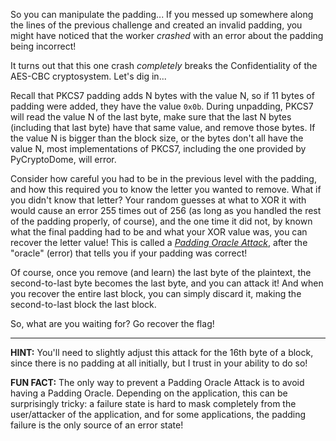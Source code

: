 So you can manipulate the padding...
If you messed up somewhere along the lines of the previous challenge and created an invalid padding, you might have noticed that the worker _crashed_ with an error about the padding being incorrect!

It turns out that this one crash _completely_ breaks the Confidentiality of the AES-CBC cryptosystem.
Let's dig in...

Recall that PKCS7 padding adds N bytes with the value N, so if 11 bytes of padding were added, they have the value `0x0b`.
During unpadding, PKCS7 will read the value N of the last byte, make sure that the last N bytes (including that last byte) have that same value, and remove those bytes.
If the value N is bigger than the block size, or the bytes don't all have the value N, most implementations of PKCS7, including the one provided by PyCryptoDome, will error.

Consider how careful you had to be in the previous level with the padding, and how this required you to know the letter you wanted to remove.
What if you didn't know that letter?
Your random guesses at what to XOR it with would cause an error 255 times out of 256 (as long as you handled the rest of the padding properly, of course), and the one time it did not, by known what the final padding had to be and what your XOR value was, you can recover the letter value!
This is called a [_Padding Oracle Attack_](https://en.wikipedia.org/wiki/Padding_oracle_attack), after the "oracle" (error) that tells you if your padding was correct!

Of course, once you remove (and learn) the last byte of the plaintext, the second-to-last byte becomes the last byte, and you can attack it!
And when you recover the entire last block, you can simply discard it, making the second-to-last block the last block.

So, what are you waiting for?
Go recover the flag!

----
**HINT:**
You'll need to slightly adjust this attack for the 16th byte of a block, since there is no padding at all initially, but I trust in your ability to do so!

**FUN FACT:**
The only way to prevent a Padding Oracle Attack is to avoid having a Padding Oracle.
Depending on the application, this can be surprisingly tricky: a failure state is hard to mask completely from the user/attacker of the application, and for some applications, the padding failure is the only source of an error state!
